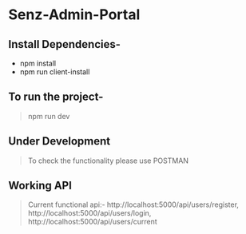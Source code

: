 # Senz-Admin-Portal

## Install Dependencies-

- npm install
- npm run client-install

## To run the project-

> npm run dev

## Under Development

> To check the functionality please use POSTMAN

## Working API

> Current functional api:- http://localhost:5000/api/users/register, http://localhost:5000/api/users/login, http://localhost:5000/api/users/current
